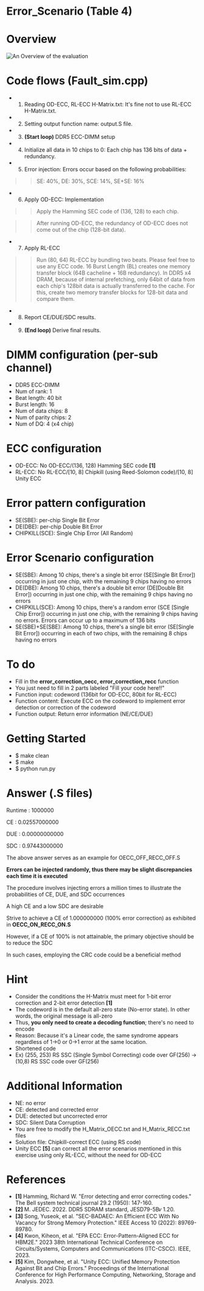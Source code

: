 # Error_Scenario (Table 4)

# Overview
![An Overview of the evaluation](https://github.com/xyz123479/SC_23_Unity-ECC/blob/main/2_Error_Scenario/DDR5%20OD-ECC%20%26%20RL-ECC.png)

# Code flows (Fault_sim.cpp)
- 1. Reading OD-ECC, RL-ECC H-Matrix.txt: It's fine not to use RL-ECC H-Matrix.txt.
- 2. Setting output function name: output.S file.
- 3. **(Start loop)** DDR5 ECC-DIMM setup
- 4. Initialize all data in 10 chips to 0: Each chip has 136 bits of data + redundancy.
- 5. Error injection: Errors occur based on the following probabilities:
>> SE: 40%, DE: 30%, SCE: 14%, SE+SE: 16%
- 6. Apply OD-ECC: Implementation
>> Apply the Hamming SEC code of (136, 128) to each chip.

>> After running OD-ECC, the redundancy of OD-ECC does not come out of the chip (128-bit data).
- 7. Apply RL-ECC
>> Run (80, 64) RL-ECC by bundling two beats.
>> Please feel free to use any ECC code.
>> 16 Burst Length (BL) creates one memory transfer block (64B cacheline + 16B redundancy).
>> In DDR5 x4 DRAM, because of internal prefetching, only 64bit of data from each chip's 128bit data is actually transferred to the cache.
>> For this, create two memory transfer blocks for 128-bit data and compare them.
- 8. Report CE/DUE/SDC results.
- 9. **(End loop)** Derive final results.

# DIMM configuration (per-sub channel)
- DDR5 ECC-DIMM
- Num of rank: 1
- Beat length: 40 bit
- Burst length: 16
- Num of data chips: 8
- Num of parity chips: 2
- Num of DQ: 4 (x4 chip)

# ECC configuration
- OD-ECC: No OD-ECC/(136, 128) Hamming SEC code **[1]**
- RL-ECC: No RL-ECC/[10, 8] Chipkill (using Reed-Solomon code)/[10, 8] Unity ECC

# Error pattern configuration
- SE(SBE): per-chip Single Bit Error
- DE(DBE): per-chip Double Bit Error
- CHIPKILL(SCE): Single Chip Error (All Random)

# Error Scenario configuration
- SE(SBE): Among 10 chips, there's a single bit error (SE[Single Bit Error]) occurring in just one chip, with the remaining 9 chips having no errors
- DE(DBE): Among 10 chips, there's a double bit error (DE[Double Bit Error]) occurring in just one chip, with the remaining 9 chips having no errors
- CHIPKILL(SCE): Among 10 chips, there's a random error (SCE [Single Chip Error]) occurring in just one chip, with the remaining 9 chips having no errors. Errors can occur up to a maximum of 136 bits
- SE(SBE)+SE(SBE): Among 10 chips, there's a single bit error (SE[Single Bit Error]) occurring in each of two chips, with the remaining 8 chips having no errors

# To do
- Fill in the **error_correction_oecc, error_correction_recc** function
- You just need to fill in 2 parts labeled "Fill your code here!!"
- Function input: codeword (136bit for OD-ECC, 80bit for RL-ECC)
- Function content: Execute ECC on the codeword to implement error detection or correction of the codeword
- Function output: Return error information (NE/CE/DUE)

# Getting Started
- $ make clean
- $ make
- $ python run.py

# Answer (.S files)
Runtime : 1000000

CE : 0.02557000000

DUE : 0.00000000000

SDC : 0.97443000000

The above answer serves as an example for OECC_OFF_RECC_OFF.S

**Errors can be injected randomly, thus there may be slight discrepancies each time it is executed**

The procedure involves injecting errors a million times to illustrate the probabilities of CE, DUE, and SDC occurrences

A high CE and a low SDC are desirable

Strive to achieve a CE of 1.000000000 (100% error correction) as exhibited in **OECC_ON_RECC_ON.S**

However, if a CE of 100% is not attainable, the primary objective should be to reduce the SDC

In such cases, employing the CRC code could be a beneficial method

# Hint
- Consider the conditions the H-Matrix must meet for 1-bit error correction and 2-bit error detection **[1]**
- The codeword is in the default all-zero state (No-error state). In other words, the original message is all-zero
- Thus, **you only need to create a decoding function**; there's no need to encode
- Reason: Because it's a Linear code, the same syndrome appears regardless of 1->0 or 0->1 error at the same location.
- Shortened code
- Ex) (255, 253) RS SSC (Single Symbol Correcting) code over GF(256) -> (10,8) RS SSC code over GF(256)
  
# Additional Information
- NE: no error
- CE: detected and corrected error
- DUE: detected but uncorrected error
- SDC: Silent Data Corruption
- You are free to modify the H_Matrix_OECC.txt and H_Matrix_RECC.txt files
- Solution file: Chipkill-correct ECC (using RS code)
- Unity ECC **[5]** can correct all the error scenarios mentioned in this exercise using only RL-ECC, without the need for OD-ECC

# References
- **[1]** Hamming, Richard W. "Error detecting and error correcting codes." The Bell system technical journal 29.2 (1950): 147-160.
- **[2]** M. JEDEC. 2022. DDR5 SDRAM standard, JESD79-5B𝑣 1.20.
- **[3]** Song, Yuseok, et al. "SEC-BADAEC: An Efficient ECC With No Vacancy for Strong Memory Protection." IEEE Access 10 (2022): 89769-89780.
- **[4]** Kwon, Kiheon, et al. "EPA ECC: Error-Pattern-Aligned ECC for HBM2E." 2023 38th International Technical Conference on Circuits/Systems, Computers and Communications (ITC-CSCC). IEEE, 2023.
- **[5]** Kim, Dongwhee, et al. "Unity ECC: Unified Memory Protection Against Bit and Chip Errors." Proceedings of the International Conference for High Performance Computing, Networking, Storage and Analysis. 2023.

